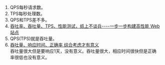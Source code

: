 1. QPS每秒请求数。     
2. TPS每秒处理数。   
3. QPS和TPS差不多。    
3. [吞吐率、吞吐量、TPS、性能测试，纸上不谈兵----一步一步构建高性能 Web 站点](https://ruby-china.org/topics/26221)    
1. QPS(TPS)就是吞吐量。
1. [吞吐量、响应时间、正确率 综合考虑才有意义](https://coolshell.cn/articles/17381.html)    
    吞吐量很大但是要响应1天，没有意义。吞吐量很大，相应时间很快但是正确率很低也没有意义。
